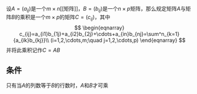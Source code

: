 设$A=(a_{ij})$是一个$m\times n$[[矩阵]]，$B=(b_{ij})$是一个$n\times p$矩阵，那么规定矩阵$A$与矩阵$B$的乘积是一个$m\times p$的矩阵$C=(c_{ij})$，其中
$$
\begin{eqnarray}
c_{ij}=a_{i1}b_{1j}+a_{i2}b_{2j}+\cdots+a_{in}b_{nj}=\sum^n_{k=1}{a_{ik}b_{kj}}\\
(i=1,2,\cdots,m;\quad j=1,2,\cdots,p)
\end{eqnarray}
$$
并将此乘积记作$C=AB$
## 条件
只有当$A$的列数等于$B$的行数时，$A$和$B$才可乘